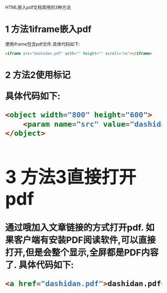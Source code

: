 HTML嵌入pdf文档常用的3种方法

1 方法1iframe嵌入pdf
===

使用iframe包含pdf文件.具体代码如下:

```html
<iframe src="dashidan.pdf" with="" height="" scroll="no"></iframe>
```

2 方法2使用<object>标记
===

具体代码如下:
```html
<object width="800" height="600">
	<param name="src" value="dashidan.pdf">
</object>
```

3 方法3直接打开pdf
===

通过哦加入文章链接的方式打开pdf. 如果客户端有安装PDF阅读软件,可以直接打开,但是会整个显示,全屏都是PDF内容了.
具体代码如下:
```html
<a href="dashidan.pdf">dashidan.pdf</a>
```